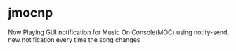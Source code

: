# jmocnp
Now Playing GUI notification for Music On Console(MOC) using notify-send, new notification every time the song changes
